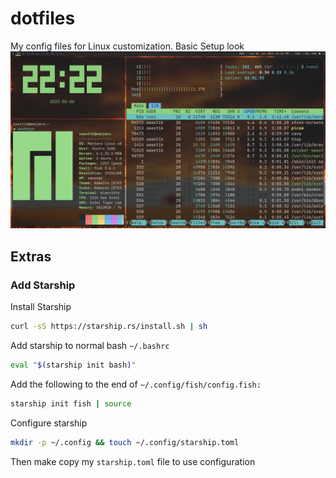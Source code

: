 # dotfiles
My config files for Linux customization.
Basic Setup look
![img](screenshot1.png)

## Extras
### Add Starship
   
Install Starship
```bash
curl -sS https://starship.rs/install.sh | sh
```
Add starship to normal bash `~/.bashrc`

```bash
eval "$(starship init bash)"
```

Add the following to the end of `~/.config/fish/config.fish:`
```bash
starship init fish | source
```
Configure starship

```bash
mkdir -p ~/.config && touch ~/.config/starship.toml
```

Then make copy my `starship.toml` file to use configuration 
